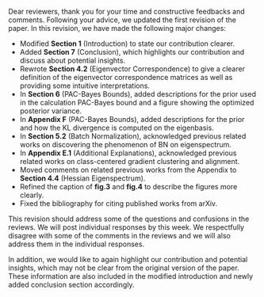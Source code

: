 Dear reviewers, thank you for your time and constructive feedbacks and comments. Following your advice, we updated the first revision of the paper. In this revision, we have made the following major changes:

* Modified **Section 1** (Introduction) to state our contribution clearer.
* Added **Section 7** (Conclusion), which highlights our contribution and discuss about potential insights.
* Rewrote **Section 4.2** (Eigenvector Correspondence) to give a clearer definition of the eigenvector correspondence matrices as well as providing some intuitive interpretations.
* In **Section 6** (PAC-Bayes Bounds),  added descriptions for the prior used in the calculation PAC-Bayes bound and a figure showing the optimized posterior variance.
* In **Appendix F** (PAC-Bayes Bounds), added descriptions for the prior and how the KL divergence is computed on the eigenbasis.
* In **Section  5.2** (Batch  Normalization), acknowledged previous related works on discovering the phenomenon of BN on eigenspectrum.
* In **Appendix E.1** (Additional Explanations), acknowledged previous related works on class-centered gradient clustering and alignment.
* Moved comments on related previous works from the Appendix to **Section 4.4** (Hessian Eigenspectrum).
* Refined the caption of **fig.3** and **fig.4** to describe the figures more clearly.
* Fixed the bibliography for citing published works from arXiv.

This revision should address some of the questions and confusions in the reviews. We will post individual responses by this week. We respectfully disagree with some of the comments in the reviews and we will also address them in the individual responses.

In addition, we would like to again highlight our contribution and potential insights, which may not be clear from the original version of the paper. These information are also included in the modified introduction and newly added conclusion section accordingly.